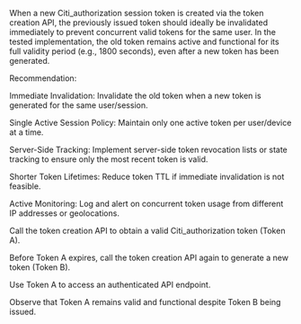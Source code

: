 When a new Citi_authorization session token is created via the token creation API, the previously issued token should ideally be invalidated immediately to prevent concurrent valid tokens for the same user. In the tested implementation, the old token remains active and functional for its full validity period (e.g., 1800 seconds), even after a new token has been generated.

Recommendation:

Immediate Invalidation: Invalidate the old token when a new token is generated for the same user/session.

Single Active Session Policy: Maintain only one active token per user/device at a time.

Server-Side Tracking: Implement server-side token revocation lists or state tracking to ensure only the most recent token is valid.

Shorter Token Lifetimes: Reduce token TTL if immediate invalidation is not feasible.

Active Monitoring: Log and alert on concurrent token usage from different IP addresses or geolocations.



Call the token creation API to obtain a valid Citi_authorization token (Token A).

Before Token A expires, call the token creation API again to generate a new token (Token B).

Use Token A to access an authenticated API endpoint.

Observe that Token A remains valid and functional despite Token B being issued.

